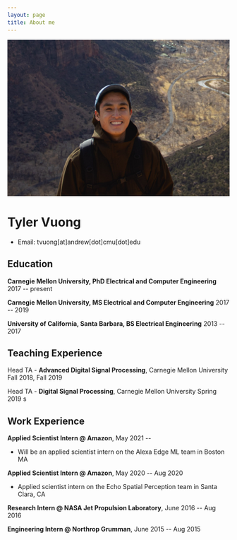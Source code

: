 ```yaml
---
layout: page
title: About me
---
```


![Me](/assets/img/utah_me.JPG)
<!-- The (first) h1 will be used as the <title> of the HTML page -->
# Tyler Vuong

<!-- The unordered list immediately after the h1 will be formatted on a single
line. It is intended to be used for contact details -->
- Email: tvuong[at]andrew[dot]cmu[dot]edu

## Education

  <span>**Carnegie Mellon University, PhD Electrical and Computer Engineering**</span> 
 <span>2017 -- present</span>

  <span>**Carnegie Mellon University, MS Electrical and Computer Engineering**</span>
 <span>2017 -- 2019</span>

  <span>**University of California, Santa Barbara, BS Electrical Engineering**</span>
 <span>2013 -- 2017</span>

## Teaching Experience

<!-- You have to wrap the "left" and "right" half of these headings in spans by
hand -->
 <span>Head TA - **Advanced Digital Signal Processing**, Carnegie Mellon University</span> <span>Fall 2018, Fall 2019 </span>
 
 <span>Head TA - **Digital Signal Processing**, Carnegie Mellon University</span> <span>Spring 2019 </span>
s
## Work Experience

<!-- You have to wrap the "left" and "right" half of these headings in spans by
hand -->
<span>**Applied Scientist Intern @ Amazon**, </span> <span>May 2021 -- </span>

- Will be an applied scientist intern on the Alexa Edge ML team in Boston MA

 <span>**Applied Scientist Intern @ Amazon**, </span> <span>May 2020 -- Aug 2020</span>
- Applied scientist intern on the Echo Spatial Perception team in Santa Clara, CA

<span>**Research Intern @ NASA Jet Propulsion Laboratory**, </span> <span>June 2016 -- Aug 2016</span>

<span>**Engineering Intern @ Northrop Grumman**, </span> <span>June 2015 -- Aug 2015</span>

